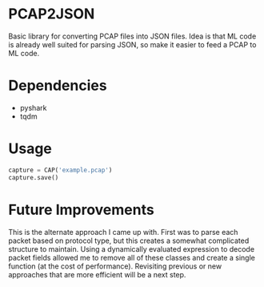 # PCAP2JSON
Basic library for converting PCAP files into JSON files. Idea is that ML code is already well suited for parsing JSON, so make it easier to feed a PCAP to ML code.

# Dependencies
  * pyshark
  * tqdm

# Usage
```python
capture = CAP('example.pcap')
capture.save()
```
# Future Improvements 
This is the alternate approach I came up with. First was to parse each packet based on protocol type, but this creates a somewhat complicated structure to maintain. 
Using a dynamically evaluated expression to decode packet fields allowed me to remove all of these classes and create a single function (at the cost of performance). 
Revisiting previous or new approaches that are more efficient will be a next step. 
